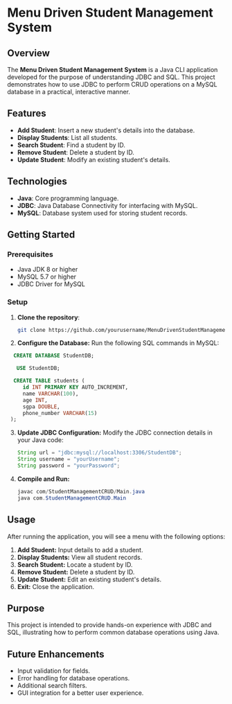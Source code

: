 # Menu Driven Student Management System

## Overview

The **Menu Driven Student Management System** is a Java CLI application developed for the purpose of understanding JDBC and SQL. This project demonstrates how to use JDBC to perform CRUD operations on a MySQL database in a practical, interactive manner.

## Features

- **Add Student**: Insert a new student's details into the database.
- **Display Students**: List all students.
- **Search Student**: Find a student by ID.
- **Remove Student**: Delete a student by ID.
- **Update Student**: Modify an existing student's details.

## Technologies

- **Java**: Core programming language.
- **JDBC**: Java Database Connectivity for interfacing with MySQL.
- **MySQL**: Database system used for storing student records.

## Getting Started

### Prerequisites

- Java JDK 8 or higher
- MySQL 5.7 or higher
- JDBC Driver for MySQL

### Setup

1. **Clone the repository**:
   ```bash
   git clone https://github.com/yourusername/MenuDrivenStudentManagement-JDBC.git
2. **Configure the Database:** Run the following SQL commands in MySQL:
  ```sql
    CREATE DATABASE StudentDB;

     USE StudentDB;

    CREATE TABLE students (
       id INT PRIMARY KEY AUTO_INCREMENT,
       name VARCHAR(100),
       age INT,
       sgpa DOUBLE,
       phone_number VARCHAR(15)
   );
   ```
3. **Update JDBC Configuration:** Modify the JDBC connection details in your Java code:
   ```java
   String url = "jdbc:mysql://localhost:3306/StudentDB";
   String username = "yourUsername";
   String password = "yourPassword";
   ```
4. **Compile and Run:**
   ```java
   javac com/StudentManagementCRUD/Main.java
   java com.StudentManagementCRUD.Main
   ```
## Usage
After running the application, you will see a menu with the following options:
1. **Add Student:** Input details to add a student.
2. **Display Students:** View all student records.
3. **Search Student:** Locate a student by ID.
4. **Remove Student:** Delete a student by ID.
5. **Update Student:** Edit an existing student's details.
6. **Exit:** Close the application.

## Purpose
This project is intended to provide hands-on experience with JDBC and SQL, illustrating how to perform common database operations using Java.

## Future Enhancements
- Input validation for fields.
- Error handling for database operations.
- Additional search filters.
- GUI integration for a better user experience.

